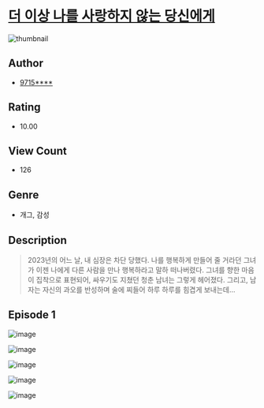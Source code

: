# [더 이상 나를 사랑하지 않는 당신에게](https://comic.naver.com/challenge/list?titleId=810830)
![thumbnail](https://image-comic.pstatic.net/user_contents_data/challenge_comic/2023/05/24/upload_3487302777873511481_480x623.jpeg)

## Author
- [9715****](https://comic.naver.com/artistTitle?id=367083)

## Rating
- 10.00

## View Count
- 126

## Genre
- 개그, 감성

## Description
> 2023년의 어느 날, 내 심장은 차단 당했다. 나를 행복하게 만들어 줄 거라던 그녀가 이젠 나에게 다른 사람을 만나 행복하라고 말하 떠나버렸다. 그녀를 향한 마음이 집착으로 표현되어, 싸우기도 지쳤던 청춘 남녀는 그렇게 헤어졌다. 그리고, 남자는 자신의 과오를 반성하며 술에 찌들어 하루 하루를 힘겹게 보내는데...


## Episode 1
![image](https://image-comic.pstatic.net/user_contents_data/challenge_comic/2023/05/24/367083/upload_4063435853381515618.jpeg)

![image](https://image-comic.pstatic.net/user_contents_data/challenge_comic/2023/05/24/367083/upload_7148169614058731059.jpeg)

![image](https://image-comic.pstatic.net/user_contents_data/challenge_comic/2023/05/24/367083/upload_7221015343235609701.jpeg)

![image](https://image-comic.pstatic.net/user_contents_data/challenge_comic/2023/05/24/367083/upload_7089570042481959220.jpeg)

![image](https://image-comic.pstatic.net/user_contents_data/challenge_comic/2023/05/24/367083/upload_7306025210105521205.jpeg)
